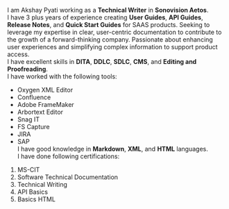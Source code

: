 I am Akshay Pyati working as a **Technical Writer** in **Sonovision Aetos**.   
I have 3 plus years of experience creating **User Guides**, **API Guides**, **Release Notes**, and **Quick Start Guides** for SAAS products. Seeking to leverage my expertise in clear, user-centric documentation to contribute to the growth of a forward-thinking company. Passionate about enhancing user experiences and simplifying complex information to support product access.   
I have excellent skills in **DITA**, **DDLC**, **SDLC**, **CMS**, and **Editing and Proofreading**.\
I have worked with the following tools:
* Oxygen XML Editor
* Confluence
* Adobe FrameMaker
* Arbortext Editor
* Snag IT
* FS Capture
* JIRA
* SAP\
I have good knowledge in **Markdown**, **XML**, and **HTML** languages.  
I have done following certifications:
1. MS-CIT
2. Software Technical Documentation
3. Technical Writing
4. API Basics
5. Basics HTML